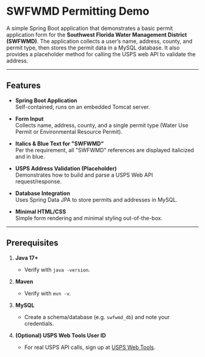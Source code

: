 # SWFWMD Permitting Demo

A simple Spring Boot application that demonstrates a basic permit application form for the **Southwest Florida Water Management District (SWFWMD)**. The application collects a user’s name, address, county, and permit type, then stores the permit data in a MySQL database. It also provides a placeholder method for calling the USPS web API to validate the address.

---

## Features

- **Spring Boot Application**  
  Self-contained, runs on an embedded Tomcat server.

- **Form Input**  
  Collects name, address, county, and a single permit type (Water Use Permit or Environmental Resource Permit).

- **Italics & Blue Text for "SWFWMD"**  
  Per the requirement, all "SWFWMD" references are displayed italicized and in blue.

- **USPS Address Validation (Placeholder)**  
  Demonstrates how to build and parse a USPS Web API request/response.

- **Database Integration**  
  Uses Spring Data JPA to store permits and addresses in MySQL.

- **Minimal HTML/CSS**  
  Simple form rendering and minimal styling out-of-the-box.

---

## Prerequisites

1. **Java 17+**  
   - Verify with `java -version`.

2. **Maven**  
   - Verify with `mvn -v`.

3. **MySQL**  
   - Create a schema/database (e.g. `swfwmd_db`) and note your credentials.

4. **(Optional) USPS Web Tools User ID**  
   - For real USPS API calls, sign up at [USPS Web Tools](https://www.usps.com/business/web-tools-apis/welcome.htm).

